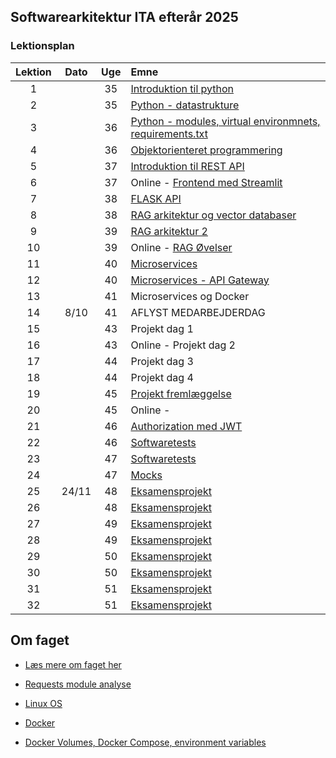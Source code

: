 ## Softwarearkitektur ITA efterår 2025

### Lektionsplan


| Lektion |    Dato    |   Uge   | Emne                                                                       |
|:-------:|:----------:|:-------:|:---------------------------------------------------------------------------|
|    1    |            |   35    | [Introduktion til python](materialer/intro1/py_intro_1.md)                |
|    2    |            |   35    | [Python - datastrukture](materialer/intro2/py_intro_2.md)                 |
|    3    |            |   36    | [Python - modules, virtual environmnets, requirements.txt](materialer/intro3/py_intro_3.md) |
|    4    |            |   36    | [Objektorienteret programmering](materialer/oop1/oop_1.md) |
|    5    |            |   37    | [Introduktion til REST API](materialer/restapi1/introduktion_til_rest_api.md)  |
|    6    |            |   37    | Online - [Frontend med Streamlit]()                              |
|    7    |            |   38    | [FLASK API](materialer/restapi2/flask.md)                            |
|    8    |            |   38    | [RAG arkitektur og vector databaser](materialer/rag1/rag1.md)                                     |
|    9    |            |   39    | [RAG arkitektur 2](materialer/rag2/rag2.md)    |
|   10    |            |   39    | Online - [RAG Øvelser]()                             |
|   11    |            |   40    | [Microservices](materialer/microservices1/microservices_1.md)    |
|   12    |            |   40    | [Microservices - API Gateway](materialer/microservice2/microservices_2.md)        |
|   13    |            |   41    | Microservices og Docker                                                    |
|   14    |    8/10    |   41    | AFLYST MEDARBEJDERDAG                                                     |
|   15    |            |   43    | Projekt dag 1                                                              |
|   16    |            |   43    | Online - Projekt dag 2                                                       |
|   17    |            |   44    | Projekt dag 3                                                              |
|   18    |            |   44    | Projekt dag 4                                                              |
|   19    |            |   45    | [Projekt fremlæggelse]()                                                  |
|   20    |            |   45    | Online -                                                                  |
|   21    |            |   46    | [Authorization med JWT](lessons/ses10.md)        |
|   22    |            |   46    | [Softwaretests](materialer/tests1/testing_1.md)    |
|   23    |            |   47    | [Softwaretests](materialer/tests1/testing_1.md)       |
|   24    |            |   47    | [Mocks](materialer/tests2/testing_2.md)                                  |
|   25    |   24/11    |   48    | [Eksamensprojekt](lessons/ses10.md)                                       |
|   26    |            |   48    | [Eksamensprojekt](lessons/ses10.md)                                       |
|   27    |            |   49    | [Eksamensprojekt](lessons/ses10.md)                                       |
|   28    |            |   49    | [Eksamensprojekt](lessons/ses10.md)                                       |
|   29    |            |   50    | [Eksamensprojekt](lessons/ses10.md)                                       |
|   30    |            |   50    | [Eksamensprojekt](lessons/ses10.md)                                       |
|   31    |            |   51    | [Eksamensprojekt](lessons/ses10.md)                                       |
|   32    |            |   51    | [Eksamensprojekt](lessons/ses10.md)                                       |


## Om faget
* [Læs mere om faget her](formalia/about_this_elective.md)



* [Requests module analyse](materialer/requests_module/requests.md)
* [Linux OS](materialer/docker1/docker_1.md) 
* [Docker](materialer/docker2/docker_2.md) 
* [Docker Volumes, Docker Compose, environment variables](materialer/docker3/docker_3.md)